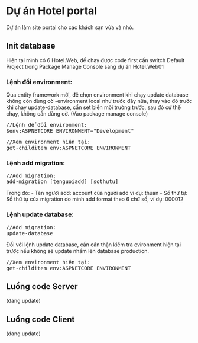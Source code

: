 # Dự án Hotel portal
Dự án làm site portal cho các khách sạn vừa và nhỏ.

## Init database
Hiện tại mình có 6 Hotel.Web, để chạy được code first cần switch Default Project trong Package Manage Console sang dự án Hotel.Web01

### Lệnh đổi environment:
Qua entity framework mới, để chọn environment khi chạy update database không còn dùng cờ -environment local như trước đây nữa, thay vào đó trước khi chạy update-database, cần set biến môi trường trước, sau đó cứ thế chạy, không cần dùng cờ.
(Vào package manage console)
<p><pre>//Lệnh để đổi environment:
$env:ASPNETCORE_ENVIRONMENT="Development"</pre></p>

<p><pre>//Xem environment hiện tại:
get-childitem env:ASPNETCORE_ENVIRONMENT</pre></p>

### Lệnh add migration:
<p><pre>//Add migration:
add-migration [tenguoiadd]_[sothutu]</pre></p>
Trong đó:
- Tên người add: account của người add ví dụ: thuan
- Số thứ tự: Số thứ tự của migration do mình add format theo 6 chữ số, ví dụ: 000012

### Lệnh update database:
<p><pre>//Add migration:
update-database </pre></p>
Đối với lệnh update database, cần cẩn thận kiểm tra evironment hiện tại trước nếu không sẽ update nhầm lên database production.
<p><pre>//Xem environment hiện tại:
get-childitem env:ASPNETCORE_ENVIRONMENT</pre></p>

## Luồng code Server
(đang update)
## Luồng code Client
(đang update)


